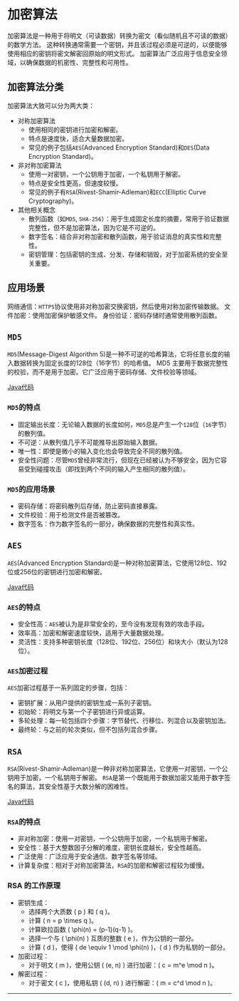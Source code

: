 # 加密算法

加密算法是一种用于将明文（可读数据）转换为密文（看似随机且不可读的数据）的数学方法。
这种转换通常需要一个密钥，并且该过程必须是可逆的，以便能够使用相应的密钥将密文解密回原始的明文形式。
加密算法广泛应用于信息安全领域，以确保数据的机密性、完整性和可用性。

## 加密算法分类

加密算法大致可以分为两大类：
- 对称加密算法
  - 使用相同的密钥进行加密和解密。
  - 特点是速度快，适合大量数据加密。
  - 常见的例子包括`AES`(Advanced Encryption Standard)和`DES`(Data Encryption Standard)。
- 非对称加密算法
  - 使用一对密钥，一个公钥用于加密，一个私钥用于解密。
  - 特点是安全性更高，但速度较慢。
  - 常见的例子有`RSA`(Rivest-Shamir-Adleman)和`ECC`(Elliptic Curve Cryptography)。
- 其他相关概念
  - 散列函数（如`MD5`, `SHA-256`）：用于生成固定长度的摘要，常用于验证数据完整性，但不是加密算法，因为它是不可逆的。
  - 数字签名：结合非对称加密和散列函数，用于验证消息的真实性和完整性。
  - 密钥管理：包括密钥的生成、分发、存储和销毁，对于加密系统的安全至关重要。

## 应用场景

网络通信：`HTTPS`协议使用非对称加密交换密钥，然后使用对称加密传输数据。
文件加密：使用加密保护敏感文件。
身份验证：密码存储时通常使用散列函数。

## `MD5`

`MD5`(Message-Digest Algorithm 5)是一种不可逆的哈希算法，它将任意长度的输入数据转换为固定长度的128位（16字节）的哈希值。
MD5 主要用于数据完整性的校验，而不是用于加密。它广泛应用于密码存储、文件校验等领域。

[Java代码](https://github.com/HaoHaoDaYouXi/MyCodes/tree/main/java/framework/common-util/src/main/java/com/haohaodayouxi/common/util/algorithm/md5)

### `MD5`的特点

- 固定输出长度：无论输入数据的长度如何，`MD5`总是产生一个`128`位（`16`字节）的散列值。
- 不可逆：从散列值几乎不可能推导出原始输入数据。
- 唯一性：即使是微小的输入变化也会导致完全不同的散列值。
- 安全性问题：尽管`MD5`曾经非常流行，但现在已经被认为不够安全，因为它容易受到碰撞攻击（即找到两个不同的输入产生相同的散列值）。

### `MD5`的应用场景

- 密码存储：将密码散列后存储，防止密码直接暴露。
- 文件校验：用于检测文件是否被篡改。
- 数字签名：作为数字签名的一部分，确保数据的完整性和真实性。

## `AES`

`AES`(Advanced Encryption Standard)是一种对称加密算法，它使用128位、192位或256位的密钥进行加密和解密。

[Java代码](https://github.com/HaoHaoDaYouXi/MyCodes/tree/main/java/framework/common-util/src/main/java/com/haohaodayouxi/common/util/algorithm/aes)

### `AES`的特点

- 安全性高：`AES`被认为是非常安全的，至今没有发现有效的攻击手段。
- 效率高：加密和解密速度较快，适用于大量数据处理。
- 灵活性：支持多种密钥长度（128位、192位、256位）和块大小（默认为128位）。

### `AES`加密过程

`AES`加密过程基于一系列固定的步骤，包括：
- 密钥扩展：从用户提供的密钥生成一系列子密钥。
- 初始轮：将明文与第一个子密钥进行异或运算。
- 多轮处理：每一轮包括四个步骤：字节替代、行移位、列混合以及密钥加法。
- 最终轮：与之前的轮次类似，但不包括列混合步骤。

## `RSA`

`RSA`(Rivest-Shamir-Adleman)是一种非对称加密算法，它使用一对密钥，一个公钥用于加密，一个私钥用于解密。
`RSA`是第一个既能用于数据加密又能用于数字签名的算法，其安全性基于大数分解的困难性。

[Java代码](https://github.com/HaoHaoDaYouXi/MyCodes/tree/main/java/framework/common-util/src/main/java/com/haohaodayouxi/common/util/algorithm/rsa)

### `RSA`的特点

- 非对称加密：使用一对密钥，一个公钥用于加密，一个私钥用于解密。
- 安全性：基于大整数因子分解的难度，密钥长度越长，安全性越高。
- 广泛使用：广泛应用于安全通信、数字签名等领域。
- 计算复杂度：相对于对称加密算法，`RSA`的加密和解密过程较为缓慢。

### RSA 的工作原理

- 密钥生成：
  - 选择两个大质数 ( p ) 和 ( q )。
  - 计算 ( n = p \times q )。
  - 计算欧拉函数 ( \phi(n) = (p-1)(q-1) )。
  - 选择一个与 ( \phi(n) ) 互质的整数 ( e )，作为公钥的一部分。
  - 计算 ( d )，使得 ( de \equiv 1 \mod \phi(n) )，( d ) 作为私钥的一部分。
- 加密过程：
  - 对于明文 ( m )，使用公钥 ( (e, n) ) 进行加密：( c = m^e \mod n )。
- 解密过程：
  - 对于密文 ( c )，使用私钥 ( (d, n) ) 进行解密：( m = c^d \mod n )。

----
